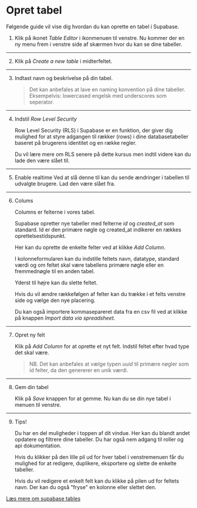 # Opret tabel
Følgende guide vil vise dig hvordan du kan oprette en tabel i Supabase.

1. Klik på ikonet *Table Editor* i ikonmenuen til venstre. Nu kommer der en ny menu frem i venstre side af skærmen hvor du kan se dine tabeller.
___
2. Klik på *Create a new table* i midterfeltet. 
___
3. Indtast navn og beskrivelse på din tabel. 
	> Det kan anbefales at lave en naming konvention på dine tabeller. Eksempelvis: lowercased engelsk med underscores som seperator.
___
4. Indstil *Row Level Security*
	
	Row Level Security (RLS) i Supabase er en funktion, der giver dig mulighed for at styre adgangen til rækker (rows) i dine databasetabeller baseret på brugerens identitet og en række regler. 
	
	Du vil lære mere om RLS senere på dette kursus men indtil videre kan du lade den være slået til.
___
5.  Enable realtime
	Ved at slå denne til kan du sende ændringer i tabellen  til udvalgte brugere. Lad den være slået fra.
___
6. Colums
	
	Columns er felterne i vores tabel.

	Supabase opretter nye tabeller med felterne *id* og *created_at* som standard. Id er den primære nøgle og created_at indikerer en rækkes oprettelsestidspunkt. 

	Her kan du oprette de enkelte felter ved at klikke *Add Column*. 

	I kolonneformularen kan du indstille feltets navn, datatype, standard værdi og om feltet skal være tabellens primære nøgle eller en fremmednøgle til en anden tabel.

	Yderst til højre kan du slette feltet.

	Hvis du vil ændre rækkefølgen af felter kan du trække i et felts venstre side og vælge den nye placering.  
	
	Du kan også importere kommasepareret data fra en csv fil ved at klikke på knappen *Import data via spreadsheet*.
___
7. Opret ny felt

	Klik på *Add Column* for at oprette et nyt felt. Indstil feltet efter hvad type det skal være.

	> NB. Det kan anbefales at  vælge typen *uuid* til primære nøgler som id felter, da den genererer en unik værdi. 
___ 
8. Gem din tabel

	Klik på *Save* knappen for at gemme. Nu kan du se din nye tabel i menuen til venstre.
___
9. Tips!

	Du har en del muligheder i toppen af dit vindue. Her kan du blandt andet opdatere og filtrere dine tabeller. Du har også nem adgang til roller og api dokumentation.

	Hvis du klikker på den lille pil ud for hver tabel i venstremenuen får du mulighed for at redigere, duplikere, eksportere og slette de enkelte tabeller.

	Hvis du vil redigere et enkelt felt kan du klikke på pilen ud for feltets navn. Der kan du også 
	"fryse" en kolonne eller slettet den.

[Læs mere om supabase tables](https://supabase.com/docs/guides/database/tables)


